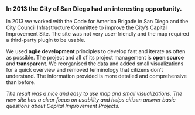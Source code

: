 ---
---
### In 2013 the City of San Diego **had an interesting opportunity**.

In 2013 we worked with the Code for America Brigade in San Diego and the City Council Infrastructure Committee to improve the City’s Capital Improvement Site. The site was not very user-friendly and the map required a third-party plugin to be usable.  

We used **agile development** principles to develop fast and iterate as often as possible. The project and all of its project management is **open source** and **transparent**. We reorganised the data and added small visualizations for a quick overview and removed terminology that citizens don’t understand. The information provided is more detailed and comprehensive than before.  

*The result was a nice and easy to use map and small visualizations. The new site has a clear focus on usability and helps citizen answer basic questions about Capital Improvement Projects.*
